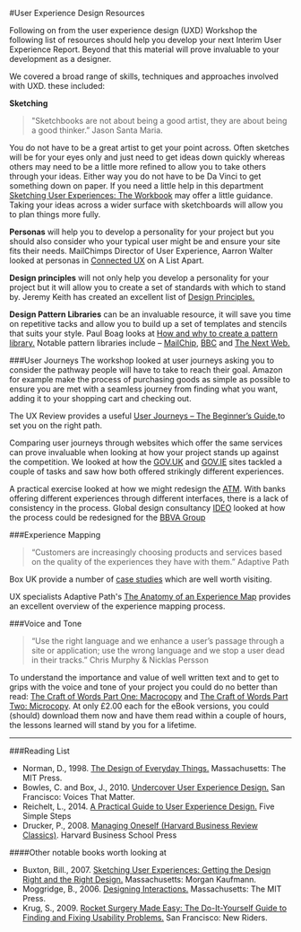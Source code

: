 #User Experience Design Resources

Following on from the  user experience design (UXD) Workshop the following list of resources should help you develop your next Interim User Experience Report. Beyond that this material will prove invaluable to your development as a designer.

We covered a broad range of skills, techniques and approaches involved with UXD. these included:

**Sketching**
> "Sketchbooks are not about being a good artist, they are 
> about being a good thinker.”  Jason Santa Maria.

You do not have to be a great artist to get your point across. Often sketches will be for your eyes only and just need to get ideas down quickly whereas others may need to be a little more refined to allow you to take others through your ideas. Either way you do not have to be Da Vinci to get something down on paper. If you need a little help in this department [Sketching User Experiences: The Workbook][8] may offer a little guidance. Taking your ideas across a wider surface with sketchboards will allow you to plan things more fully.

**Personas** will help you to develop a personality for your project but you should also consider who your typical user might be and ensure your site fits their needs. MailChimps Director of User Experience, Aarron Walter looked at personas in [Connected UX][9] on A List Apart.

**Design principles** will not only help you develop a personality for your project but it will allow you to create a set of standards with which to stand by. Jeremy Keith has created an excellent list of [Design Principles.][10] 

**Design Pattern Libraries** can be an invaluable resource, it will save you time on repetitive tacks and allow you to build up a set of templates and stencils that suits your style. Paul Boag looks at [How and why to create a pattern library.][11] Notable pattern libraries include – [MailChip][12], [BBC][13] and [The Next Web.][14]

[8]:http://www.amazon.co.uk/gp/product/0123819598/ref=as_li_ss_tl?ie=UTF8&camp=1634&creative=19450&creativeASIN=0123819598&linkCode=as2&tag=eleventhirty-21
[9]:http://alistapart.com/article/connected-ux
[10]:http://principles.adactio.com
[11]:http://boagworld.com/design/pattern-library
[12]:http://ux.mailchimp.com/patterns
[13]:http://www.bbc.co.uk/gel
[14]:http://styleguide.thenextweb.com
[21]:http://en.wikipedia.org/wiki/Automated_teller_machine
[22]:http://www.ideo.com/uk
[23]:http://www.ideo.com/work/redefining-self-service-banking-for-bbva/

###User Journeys
The workshop looked at user journeys asking you to consider the pathway people will have to take to reach their goal. Amazon for example make the process of purchasing goods as simple as possible to ensure you are met with a seamless journey from finding what you want, adding it to your shopping cart and checking out. 

The UX Review provides a useful [User Journeys – The Beginner’s Guide.][20]to set you on the right path.

Comparing user journeys through websites which offer the same services can prove invaluable when looking at how your project stands up against the competition. We looked at how the [GOV.UK][24] and [GOV.IE][25] sites tackled a couple of tasks and saw how both offered strikingly different experiences.

A practical exercise looked at how we might redesign the [ATM][21]. With banks offering different experiences through different interfaces, there is a lack of consistency in the process. Global design consultancy [IDEO][22] looked at how the process could be redesigned for the [BBVA Group][23]


[20]:http://theuxreview.co.uk/user-journeys-beginners-guide
[24]:https://www.gov.uk
[25]:http://www.gov.ie

###Experience Mapping

>“Customers are increasingly choosing products and services based on the quality of the experiences they have with them.” Adaptive Path

Box UK provide a number of [case studies][16] which are well worth visiting.

UX specialists Adaptive Path's [The Anatomy of an Experience Map][17] provides an excellent overview of the experience mapping process.

[15]:http://www.adaptivepath.com
[16]:http://www.boxuk.com/case-studies
[17]:http://www.adaptivepath.com/ideas/the-anatomy-of-an-experience-map

###Voice and Tone

>“Use the right language and we enhance a user’s passage through a site or application; use the wrong language and we stop a user dead in their tracks.” Chris Murphy & Nicklas Persson

To understand the importance and value of well written text and to get to grips with the voice and tone of your project you could do no better than read: [The Craft of Words Part One: Macrocopy][18] and [The Craft of Words Part Two: Microcopy][19]. At only £2.00 each for the eBook versions, you could (should) download them now and have them read within a couple of hours, the lessons learned will stand by you for a lifetime.

[18]:http://www.fivesimplesteps.com/products/the-craft-of-words
[19]:http://www.fivesimplesteps.com/products/the-craft-of-words-microcopy

------------------------------
###Reading List
- Norman, D., 1998. [The Design of Everyday Things.][1] Massachusetts: The MIT Press.
- Bowles, C. and Box, J., 2010. [Undercover User Experience Design.][2] San Francisco: Voices That Matter.
- Reichelt, L., 2014. [A Practical Guide to User Experience Design.][3] Five Simple Steps
- Drucker, P., 2008. [Managing Oneself (Harvard Business Review Classics)][4]. Harvard Business School Press

####Other notable books worth looking at
- Buxton, Bill., 2007. [Sketching User Experiences: Getting the Design Right and the Right Design.][5] Massachusetts: Morgan Kaufmann.
- Moggridge, B., 2006. [Designing Interactions.][6] Massachusetts: The MIT Press.
- Krug, S., 2009. [Rocket Surgery Made Easy: The Do-It-Yourself Guide to Finding and Fixing Usability Problems.][7] San Francisco: New Riders.



[1]:http://www.amazon.co.uk/gp/product/0262525674/ref=as_li_ss_tl?ie=UTF8&camp=1634&creative=19450&creativeASIN=0262525674&linkCode=as2&tag=eleventhirty-21
[2]:http://www.amazon.co.uk/gp/product/0321719905/ref=as_li_ss_tl?ie=UTF8&camp=1634&creative=19450&creativeASIN=0321719905&linkCode=as2&tag=eleventhirty-21
[3]:http://www.fivesimplesteps.com/products/strategic-ux
[4]:http://www.amazon.co.uk/gp/product/142212312X/ref=as_li_ss_tl?ie=UTF8&camp=1634&creative=19450&creativeASIN=142212312X&linkCode=as2&tag=eleventhirty-21
[5]:http://www.amazon.co.uk/gp/product/0123740371/ref=as_li_ss_tl?ie=UTF8&camp=1634&creative=19450&creativeASIN=0123740371&linkCode=as2&tag=eleventhirty-21
[6]:http://www.amazon.co.uk/gp/product/0262134748/ref=as_li_ss_tl?ie=UTF8&camp=1634&creative=19450&creativeASIN=0262134748&linkCode=as2&tag=eleventhirty-21
[7]:http://www.amazon.co.uk/gp/product/0321657292/ref=as_li_ss_tl?ie=UTF8&camp=1634&creative=19450&creativeASIN=0321657292&linkCode=as2&tag=eleventhirty-21
